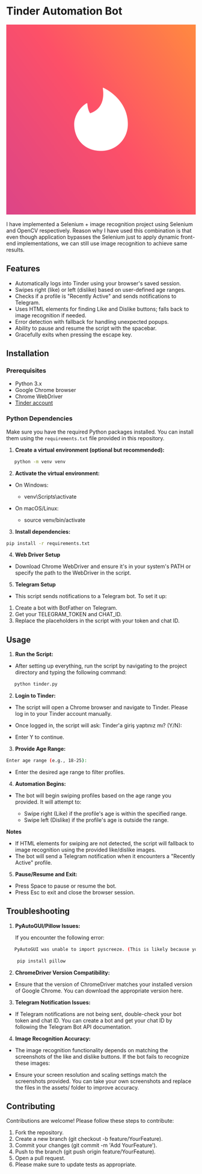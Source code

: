 # Tinder Automation Bot

![Tinder Automation](./tinder.png)

I have implemented a Selenium + image recognition project using Selenium and OpenCV respectively. Reason why I have used this combination is that even though application bypasses the Selenium just to apply dynamic front-end implementations, we can still use image recognition to achieve same results.

## Features

- Automatically logs into Tinder using your browser's saved session.
- Swipes right (like) or left (dislike) based on user-defined age ranges.
- Checks if a profile is "Recently Active" and sends notifications to Telegram.
- Uses HTML elements for finding Like and Dislike buttons; falls back to image recognition if needed.
- Error detection with fallback for handling unexpected popups.
- Ability to pause and resume the script with the spacebar.
- Gracefully exits when pressing the escape key.

## Installation

### Prerequisites
- Python 3.x
- Google Chrome browser
- Chrome WebDriver
- [Tinder account](https://tinder.com)

### Python Dependencies
Make sure you have the required Python packages installed. You can install them using the `requirements.txt` file provided in this repository.

1. **Create a virtual environment (optional but recommended):**

```bash
   python -m venv venv
```
2. **Activate the virtual environment:**

- On Windows:
  - venv\Scripts\activate

- On macOS/Linux:
  - source venv/bin/activate

3. **Install dependencies:**

```bash
pip install -r requirements.txt
```

4. **Web Driver Setup**

- Download Chrome WebDriver and ensure it's in your system's PATH or specify the path to the WebDriver in the script.

5. **Telegram Setup**

- This script sends notifications to a Telegram bot. To set it up:

1. Create a bot with BotFather on Telegram.
2. Get your TELEGRAM_TOKEN and CHAT_ID.
3. Replace the placeholders in the script with your token and chat ID.


## Usage

1. **Run the Script:**

- After setting up everything, run the script by navigating to the project directory and typing the following command:

```bash
   python tinder.py
```

2. **Login to Tinder:**

- The script will open a Chrome browser and navigate to Tinder. Please log in to your Tinder account manually.

- Once logged in, the script will ask: Tinder'a giriş yaptınız mı? (Y/N):
 - Enter Y to continue.

3. **Provide Age Range:**

```bash
Enter age range (e.g., 18-25): 
```

- Enter the desired age range to filter profiles.

4. **Automation Begins:**

- The bot will begin swiping profiles based on the age range you provided. It will attempt to:

  - Swipe right (Like) if the profile's age is within the specified range.
  - Swipe left (Dislike) if the profile's age is outside the range.

**Notes**
- If HTML elements for swiping are not detected, the script will fallback to image recognition using the provided like/dislike images.
- The bot will send a Telegram notification when it encounters a "Recently Active" profile.

5. **Pause/Resume and Exit:**

- Press Space to pause or resume the bot.
- Press Esc to exit and close the browser session.

## Troubleshooting

1. **PyAutoGUI/Pillow Issues:**

   If you encounter the following error:

```bash
   PyAutoGUI was unable to import pyscreeze. (This is likely because you're running a version of Python that Pillow (which pyscreeze depends on) doesn't support currently.)
```

```bash
    pip install pillow
```

2. **ChromeDriver Version Compatibility:**
- Ensure that the version of ChromeDriver matches your installed version of Google Chrome. You can download the appropriate version here.

3. **Telegram Notification Issues:**
- If Telegram notifications are not being sent, double-check your bot token and chat ID. You can create a bot and get your chat ID by following the Telegram Bot API documentation.

4. **Image Recognition Accuracy:**
- The image recognition functionality depends on matching the screenshots of the like and dislike buttons. If the bot fails to recognize these images:

- Ensure your screen resolution and scaling settings match the screenshots provided.
You can take your own screenshots and replace the files in the assets/ folder to improve accuracy.

## Contributing
Contributions are welcome! Please follow these steps to contribute:

1. Fork the repository.
2. Create a new branch (git checkout -b feature/YourFeature).
3. Commit your changes (git commit -m 'Add YourFeature').
4. Push to the branch (git push origin feature/YourFeature).
5. Open a pull request.
6. Please make sure to update tests as appropriate.